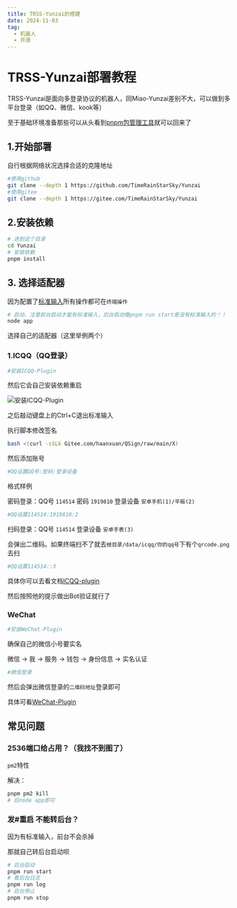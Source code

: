 ```yaml
---
title: TRSS-Yunzai的搭建
date: 2024-11-03
tag:
  - 机器人
  - 开源
---
```


# TRSS-Yunzai部署教程

TRSS-Yunzai是面向多登录协议的机器人，同Miao-Yunzai差别不大，可以做到多平台登录（如QQ、微信、kook等）

至于基础环境准备那些可以从头看到[pnpm包管理工具](/2024/12/09/Miao-Yunzai/)就可以回来了

## 1.开始部署

自行根据网络状况选择合适的克隆地址
```bash
#使用github
git clone --depth 1 https://github.com/TimeRainStarSky/Yunzai
#使用gitee
git clone --depth 1 https://gitee.com/TimeRainStarSky/Yunzai
```

## 2.安装依赖

```bash
# 进到这个目录
cd Yunzai
# 安装依赖
pnpm install
```

## 3. 选择适配器

因为配置了[标准输入](https://blog.csdn.net/sinat_17700695/article/details/91491472)所有操作都可在`终端操作`

```bash
# 启动，注意前台启动才能有标准输入，后台启动像pnpm run start是没有标准输入的！！
node app
```

选择自己的适配器（这里举例两个）

### 1.ICQQ（QQ登录）

```bash
#安装ICQQ-Plugin
```

然后它会自己安装依赖重启

![安装ICQQ-Plugin](/images/TRSS-Yunzai/安装ICQQ-Plugin.png)

之后敲动键盘上的Ctrl+C退出标准输入

执行脚本修改签名
```bash
bash <(curl -sSLk Gitee.com/haanxuan/QSign/raw/main/X)
```

然后添加账号

```bash
#QQ设置QQ号:密码:登录设备
```

格式样例

密码登录：QQ号 `114514` 密码 `1919810` 登录设备 `安卓手机(1)/平板(2)`

```bash
#QQ设置114514:1919810:2
```

扫码登录：QQ号 `114514` 登录设备 `安卓手表(3)`

会弹出二维码。如果终端扫不了就去`根目录/data/icqq/你的qq号`下有个`qrcode.png`去扫

```bash
#QQ设置114514::3
```

具体你可以去看文档[ICQQ-plugin](https://gitee.com/TimeRainStarSky/Yunzai-ICQQ-Plugin)

然后按照他的提示做出Bot验证就行了

### WeChat

```bash
#安装WeChat-Plugin
```

确保自己的微信小号要实名

微信 → 我 → 服务 → 钱包 → 身份信息 → 实名认证

```bash
#微信登录
```

然后会弹出微信登录的`二维码地址`登录即可

具体可看[WeChat-Plugin](https://github.com/TimeRainStarSky/Yunzai-WeChat-Plugin)

## 常见问题

### 2536端口给占用？（我找不到图了）

`pm2`特性

解决：

```bash
pnpm pm2 kill
# 后node app即可
```

### 发#重启 不能转后台？

因为有标准输入，前台不会杀掉

那就自己转后台启动呗

```bash
# 后台启动
pnpm run start
# 看后台日志
pnpm run log
# 后台停止
pnpm run stop
```